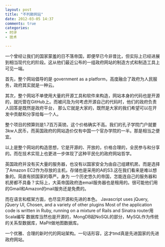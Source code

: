 ```yaml
---
layout: post
title: "不列颠网站"
date: 2012-03-05 14:37
comments: true
categories: 
- 时评
- 技术

---
```



一个曾经让我们的国家蒙羞的日不落帝国，即便早已今非昔比，但实际上已经进展到相当现代化的阶段。这从他们最近公布的一组政府网站的制造方式和制造工具上可见一端。

首先，整个网站倡导的是 government as a platform，高度融合了政府为人民服务，政府其实就是一种云。  

其次，整个网站不单使用大量的开源工具和软件来构造，网站本身的代码也是开源的，就托管在GitHub上。而被问及为何考虑开源自己的代码时，他们的政府负责人回答是既然是政府平台，
那么它就是大家的，既然是大家的我们希望可以在开发中贡献和分享给每一个人。  

整个项目的预算则是1.7百万英镑。这个价格确实不高。我们的孔子学院门户就要3kw人民币，而英国政府的网站造价仅有中国一个官办学院的一半。那是相当之便宜。

以上是整个网站的构造思想，它是开源的、开放的，价格合理的，全民参与和分享的。而在技术实现上也更进一步体现了这种平民化的政府网站哲学。

英国政府并没有买大量的服务器，也没有以国家安全为由自己组建机房。而是选择了Amazon EC2作为存放的主机，存储也是采用的A的S3.这在我们看来是难以想象的。简直有损国家的尊严。身为
一个历史悠久的帝国，怎能连自己的服务器和机房都不具备？实际上，大英帝国政府连email服务器也是租用的。很可能他们用的Gmail和Amazon的mail服务还是免费的。  

而在语言和框架方面，也尽显开源和先进的本色。
    Javascript uses jQuery, jQuery UI, Chosen, and a variety of other plugins
    Most of the application code is written in Ruby, running on a mixture of Rails and Sinatra
    router用Scala编写
数据库当然也是开源的，MongDB起NoSQL的部分，MySQL作为传统的关系型数据库，MaPit做地图数据库。

一个优雅、合理的新时代的网站架构。一句话形容，这才tmd真是先进国家的先进政府网站。
